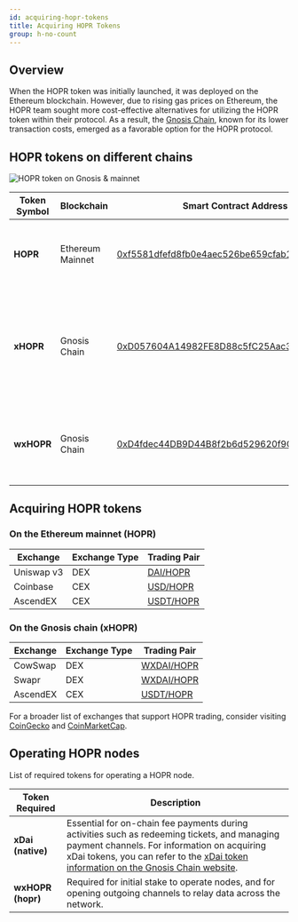 ```yaml
---
id: acquiring-hopr-tokens
title: Acquiring HOPR Tokens
group: h-no-count
---
```


## Overview

When the HOPR token was initially launched, it was deployed on the Ethereum blockchain. However, due to rising gas prices on Ethereum, the HOPR team sought more cost-effective alternatives for utilizing the HOPR token within their protocol. As a result, the [Gnosis Chain](https://www.gnosis.io), known for its lower transaction costs, emerged as a favorable option for the HOPR protocol.

## HOPR tokens on different chains

![HOPR token on Gnosis & mainnet](/img/token/HOPR-Gnosis-mainnet-tokens.png)

| Token Symbol | Blockchain | Smart Contract Address | Description |
|--------------|------------|------------------------|-------------|
| **HOPR**     | Ethereum Mainnet | [0xf5581dfefd8fb0e4aec526be659cfab1f8c781da](https://etherscan.io/token/0xf5581dfefd8fb0e4aec526be659cfab1f8c781da) | The initial token, traded on the Ethereum Mainnet. |
| **xHOPR**    | Gnosis Chain | [0xD057604A14982FE8D88c5fC25Aac3267eA142a08](https://gnosisscan.io/token/0xD057604A14982FE8D88c5fC25Aac3267eA142a08) | Traded on Gnosis Chain; facilitates lower transaction costs. It can be [wrapped to wxHOPR](token-wrapping.md).|
| **wxHOPR**   | Gnosis Chain | [0xD4fdec44DB9D44B8f2b6d529620f9C0C7066A2c1](https://gnosisscan.io/token/0xD4fdec44DB9D44B8f2b6d529620f9C0C7066A2c1) | Used to operate HOPR nodes. It can be [unwrapped to xHOPR](token-wrapping.md). |

## Acquiring HOPR tokens

### On the Ethereum mainnet (HOPR)

| Exchange   | Exchange Type | Trading Pair |
|------------|---------------|--------------|
| Uniswap v3 | DEX           | [DAI/HOPR](https://app.uniswap.org/swap?inputCurrency=0x6b175474e89094c44da98b954eedeac495271d0f&outputCurrency=0xf5581dfefd8fb0e4aec526be659cfab1f8c781da) |
| Coinbase   | CEX           | [USD/HOPR](https://www.coinbase.com/en-gb/advanced-trade/spot/HOPR-USD) |
| AscendEX   | CEX           | [USDT/HOPR](https://ascendex.com/en/cashtrade-spottrading/usdt/hopr) |

### On the Gnosis chain (xHOPR)

| Exchange   | Exchange Type | Trading Pair |
|------------|---------------|--------------|
| CowSwap    | DEX           | [WXDAI/HOPR](https://swap.cow.fi/#/100/swap/WXDAI/HOPR) |
| Swapr      | DEX           | [WXDAI/HOPR](https://swapr.eth.limo/#/swap/pro?chainId=100&inputCurrency=0xe91D153E0b41518A2Ce8Dd3D7944Fa863463a97d&outputCurrency=0xD057604A14982FE8D88c5fC25Aac3267eA142a08) |
| AscendEX   | CEX           | [USDT/HOPR](https://ascendex.com/en/cashtrade-spottrading/usdt/hopr) |

For a broader list of exchanges that support HOPR trading, consider visiting [CoinGecko](https://www.coingecko.com/en/coins/hopr) and [CoinMarketCap](https://coinmarketcap.com/currencies/hopr/).

## Operating HOPR nodes

List of required tokens for operating a HOPR node.

| Token Required | Description |
|----------------|-------------|
| **xDai (native)** | Essential for on-chain fee payments during activities such as redeeming tickets, and managing payment channels. For information on acquiring xDai tokens, you can refer to the [xDai token information on the Gnosis Chain website](https://docs.gnosischain.com/about/tokens/xdai).|
| **wxHOPR (hopr)** | Required for initial stake to operate nodes, and for opening outgoing channels to relay data across the network. |